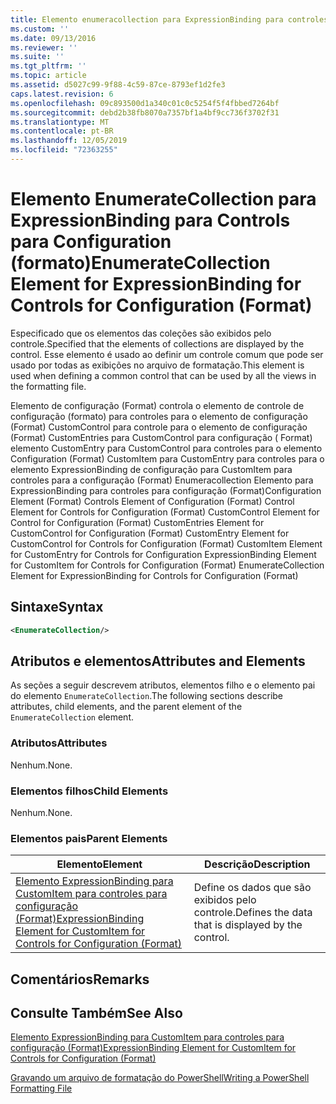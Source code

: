 ```yaml
---
title: Elemento enumeracollection para ExpressionBinding para controles para configuração (Format) | Microsoft Docs
ms.custom: ''
ms.date: 09/13/2016
ms.reviewer: ''
ms.suite: ''
ms.tgt_pltfrm: ''
ms.topic: article
ms.assetid: d5027c99-9f88-4c59-87ce-8793ef1d2fe3
caps.latest.revision: 6
ms.openlocfilehash: 09c893500d1a340c01c0c5254f5f4fbbed7264bf
ms.sourcegitcommit: debd2b38fb8070a7357bf1a4bf9cc736f3702f31
ms.translationtype: MT
ms.contentlocale: pt-BR
ms.lasthandoff: 12/05/2019
ms.locfileid: "72363255"
---
```

# <a name="enumeratecollection-element-for-expressionbinding-for-controls-for-configuration-format"></a><span data-ttu-id="825af-102">Elemento EnumerateCollection para ExpressionBinding para Controls para Configuration (formato)</span><span class="sxs-lookup"><span data-stu-id="825af-102">EnumerateCollection Element for ExpressionBinding for Controls for Configuration (Format)</span></span>

<span data-ttu-id="825af-103">Especificado que os elementos das coleções são exibidos pelo controle.</span><span class="sxs-lookup"><span data-stu-id="825af-103">Specified that the elements of collections are displayed by the control.</span></span> <span data-ttu-id="825af-104">Esse elemento é usado ao definir um controle comum que pode ser usado por todas as exibições no arquivo de formatação.</span><span class="sxs-lookup"><span data-stu-id="825af-104">This element is used when defining a common control that can be used by all the views in the formatting file.</span></span>

<span data-ttu-id="825af-105">Elemento de configuração (Format) controla o elemento de controle de configuração (formato) para controles para o elemento de configuração (Format) CustomControl para controle para o elemento de configuração (Format) CustomEntries para CustomControl para configuração ( Format) elemento CustomEntry para CustomControl para controles para o elemento Configuration (Format) CustomItem para CustomEntry para controles para o elemento ExpressionBinding de configuração para CustomItem para controles para a configuração (Format) Enumeracollection Elemento para ExpressionBinding para controles para configuração (Format)</span><span class="sxs-lookup"><span data-stu-id="825af-105">Configuration Element (Format) Controls Element of Configuration (Format) Control Element for Controls for Configuration (Format) CustomControl Element for Control for Configuration (Format) CustomEntries Element for CustomControl for Configuration (Format) CustomEntry Element for CustomControl for Controls for Configuration (Format) CustomItem Element for CustomEntry for Controls for Configuration ExpressionBinding Element for CustomItem for Controls for Configuration (Format) EnumerateCollection Element for ExpressionBinding for Controls for Configuration (Format)</span></span>

## <a name="syntax"></a><span data-ttu-id="825af-106">Sintaxe</span><span class="sxs-lookup"><span data-stu-id="825af-106">Syntax</span></span>

```xml
<EnumerateCollection/>
```

## <a name="attributes-and-elements"></a><span data-ttu-id="825af-107">Atributos e elementos</span><span class="sxs-lookup"><span data-stu-id="825af-107">Attributes and Elements</span></span>

<span data-ttu-id="825af-108">As seções a seguir descrevem atributos, elementos filho e o elemento pai do elemento `EnumerateCollection`.</span><span class="sxs-lookup"><span data-stu-id="825af-108">The following sections describe attributes, child elements, and the parent element of the `EnumerateCollection` element.</span></span>

### <a name="attributes"></a><span data-ttu-id="825af-109">Atributos</span><span class="sxs-lookup"><span data-stu-id="825af-109">Attributes</span></span>

<span data-ttu-id="825af-110">Nenhum.</span><span class="sxs-lookup"><span data-stu-id="825af-110">None.</span></span>

### <a name="child-elements"></a><span data-ttu-id="825af-111">Elementos filhos</span><span class="sxs-lookup"><span data-stu-id="825af-111">Child Elements</span></span>

<span data-ttu-id="825af-112">Nenhum.</span><span class="sxs-lookup"><span data-stu-id="825af-112">None.</span></span>

### <a name="parent-elements"></a><span data-ttu-id="825af-113">Elementos pais</span><span class="sxs-lookup"><span data-stu-id="825af-113">Parent Elements</span></span>

|<span data-ttu-id="825af-114">Elemento</span><span class="sxs-lookup"><span data-stu-id="825af-114">Element</span></span>|<span data-ttu-id="825af-115">Descrição</span><span class="sxs-lookup"><span data-stu-id="825af-115">Description</span></span>|
|-------------|-----------------|
|[<span data-ttu-id="825af-116">Elemento ExpressionBinding para CustomItem para controles para configuração (Format)</span><span class="sxs-lookup"><span data-stu-id="825af-116">ExpressionBinding Element for CustomItem for Controls for Configuration (Format)</span></span>](./expressionbinding-element-for-customitem-for-controls-for-configuration-format.md)|<span data-ttu-id="825af-117">Define os dados que são exibidos pelo controle.</span><span class="sxs-lookup"><span data-stu-id="825af-117">Defines the data that is displayed by the control.</span></span>|

## <a name="remarks"></a><span data-ttu-id="825af-118">Comentários</span><span class="sxs-lookup"><span data-stu-id="825af-118">Remarks</span></span>

## <a name="see-also"></a><span data-ttu-id="825af-119">Consulte Também</span><span class="sxs-lookup"><span data-stu-id="825af-119">See Also</span></span>

[<span data-ttu-id="825af-120">Elemento ExpressionBinding para CustomItem para controles para configuração (Format)</span><span class="sxs-lookup"><span data-stu-id="825af-120">ExpressionBinding Element for CustomItem for Controls for Configuration (Format)</span></span>](./expressionbinding-element-for-customitem-for-controls-for-configuration-format.md)

[<span data-ttu-id="825af-121">Gravando um arquivo de formatação do PowerShell</span><span class="sxs-lookup"><span data-stu-id="825af-121">Writing a PowerShell Formatting File</span></span>](./writing-a-powershell-formatting-file.md)
